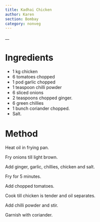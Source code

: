 ```yaml
---
title: Kadhai Chicken
author: Karen
section: Bombay
category: nonveg
---
```

__

# Ingredients

* 1 kg chicken
* 6 tomatoes chopped
* 1 pod garlic chopped
* 1 teaspoon chilli powder
* 6 sliced onions
* 2 teaspoons chopped ginger.
* 6 green chillies
* 1 bunch coriander chopped.
* Salt.



# Method


Heat oil in frying pan.

Fry onions till light brown.

Add ginger, garlic, chillies, chicken and salt.

Fry for 5 minutes.

Add chopped tomatoes.

Cook till chicken is tender and oil separates.

Add chilli powder and stir. 

Garnish with coriander.
